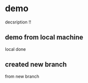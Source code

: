 # demo

decsription !!

## demo from local machine

local done

## created new branch

from new branch
